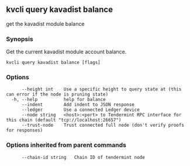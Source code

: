 <!--
title: balance
-->
## kvcli query kavadist balance

get the kavadist module balance

### Synopsis

Get the current kavadist module account balance.

```
kvcli query kavadist balance [flags]
```

### Options

```
      --height int    Use a specific height to query state at (this can error if the node is pruning state)
  -h, --help          help for balance
      --indent        Add indent to JSON response
      --ledger        Use a connected Ledger device
      --node string   <host>:<port> to Tendermint RPC interface for this chain (default "tcp://localhost:26657")
      --trust-node    Trust connected full node (don't verify proofs for responses)
```

### Options inherited from parent commands

```
      --chain-id string   Chain ID of tendermint node
```

